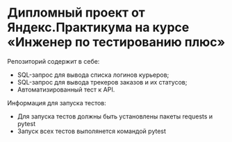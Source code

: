 # Дипломный проект от Яндекс.Практикума на курсе «Инженер по тестированию плюс» 

Репозиторий содержит в себе:
- SQL-запрос для вывода списка логинов курьеров;
- SQL-запрос для вывода трекеров заказов и их статусов;
- Автоматизированный тест к API.

Информация для запуска тестов:
- Для запуска тестов должны быть установлены пакеты requests и pytest
- Запуск всех тестов выполянется командой pytest